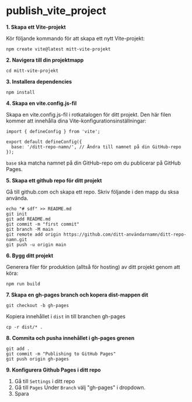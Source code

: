 # publish_vite_project

**1. Skapa ett Vite-projekt** 

Kör följande kommando för att skapa ett nytt Vite-projekt:


```
npm create vite@latest mitt-vite-projekt
```

**2. Navigera till din projektmapp**

```
cd mitt-vite-projekt
```

**3. Installera dependencies**

```
npm install
```

**4. Skapa en vite.config.js-fil**

Skapa en vite.config.js-fil i rotkatalogen för ditt projekt. Den här filen kommer att innehålla dina Vite-konfigurationsinställningar:

```
import { defineConfig } from 'vite';

export default defineConfig({
  base: '/ditt-repo-namn/', // Ändra till namnet på din GitHub-repo
});
```

`base` ska matcha namnet på din GitHub-repo om du publicerar på GitHub Pages.

**5. Skapa ett github repo för ditt projekt**

Gå till github.com och skapa ett repo. Skriv följande i den mapp du sksa använda.

```
echo "# sdf" >> README.md
git init
git add README.md
git commit -m "first commit"
git branch -M main
git remote add origin https://github.com/ditt-användarnamn/ditt-repo-namn.git
git push -u origin main
```

**6. Bygg ditt projekt**

Generera filer för produktion (alltså för hosting) av ditt projekt genom att köra:

```
npm run build
```


**7. Skapa en gh-pages branch och kopera dist-mappen dit**

```
git checkout -b gh-pages
```

Kopiera innehållet i `dist` in till branchen gh-pages

```
cp -r dist/* .

```

**8. Commita och pusha innehållet i gh-pages grenen**

```
git add .
git commit -m "Publishing to GitHub Pages"
git push origin gh-pages
```

**9. Konfigurera Github Pages i ditt repo**

1. Gå till `Settings` i ditt repo
2. Gå till `Pages`
Under `Branch` välj "gh-pages" i dropdown.
3. Spara
